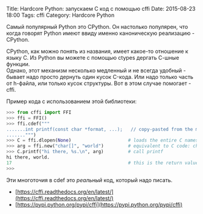 Title: Hardcore Python: запускаем С код с помощью cffi
Date: 2015-08-23 18:00
Tags: cffi
Category: Hardcore Python


Самый популярный Python это CPython. Он настолько популярен, что когда говорят Python имеют ввиду именно каноническую реализацию - CPython.

CPython, как можно понять из названия, имеет какое-то отношение к языку C.
Из Python вы можете с помощью ctypes дергать С-шные функции.  
Однако, этот механизм несколько медленный и не всегда удобный - бывает надо просто дернуть один кусок C-кода. Или надо только часть от h-файла, или только кусок структуры.
Вот в этом случае помогает - cffi.

Пример кода с использованием этой библиотеки:

```python
>>> from cffi import FFI
>>> ffi = FFI()
>>> ffi.cdef("""
.......int printf(const char *format, ...);   // copy-pasted from the man page
.......""")
>>> C = ffi.dlopen(None)                     # loads the entire C namespace
>>> arg = ffi.new("char[]", "world")         # equivalent to C code: char arg[] = "world";
>>> C.printf("hi there, %s.\n", arg)         # call printf
hi there, world.
17                                           # this is the return value
>>>
```

Эти многоточия в cdef это _реальный_ код, который надо писать.

- [https://cffi.readthedocs.org/en/latest/](https://cffi.readthedocs.org/en/latest/)
- [https://pypi.python.org/pypi/cffi](https://pypi.python.org/pypi/cffi)